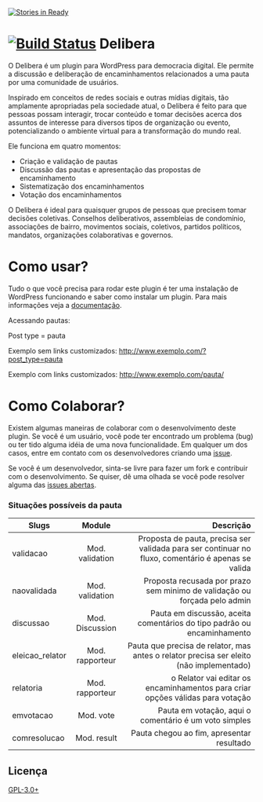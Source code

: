 [![Stories in Ready](https://badge.waffle.io/redelivre/delibera.png?label=ready&title=Ready)](https://waffle.io/redelivre/delibera)

[![Build Status](http://jenkins.beta.redelivre.org.br:8081/buildStatus/icon?job=Beta%20Delibera)](https://github.com/redelivre/delibera)
Delibera
========

O Delibera é um plugin para WordPress para democracia digital. Ele permite a discussão e deliberação de encaminhamentos relacionados a uma pauta por uma comunidade de usuários.

Inspirado em conceitos de redes sociais e outras mídias digitais, tão amplamente apropriadas pela sociedade atual, o Delibera é feito para que pessoas possam interagir, trocar conteúdo e tomar decisões acerca dos assuntos de interesse para diversos tipos de organização ou evento, potencializando o ambiente virtual para a transformação do mundo real.

Ele funciona em quatro momentos:

* Criação e validação de pautas
* Discussão das pautas e apresentação das propostas de encaminhamento
* Sistematização dos encaminhamentos
* Votação dos encaminhamentos

O Delibera é ideal para quaisquer grupos de pessoas que precisem tomar decisões coletivas. Conselhos deliberativos, assembleias de condomínio, associações de bairro, movimentos sociais, coletivos, partidos políticos, mandatos, organizações colaborativas e governos.

Como usar?
==========

Tudo o que você precisa para rodar este plugin é ter uma instalação de WordPress funcionando e saber como instalar um plugin. Para mais informações veja a [documentação](https://github.com/redelivre/delibera/wiki/Home).

Acessando pautas:

Post type = pauta

Exemplo sem links customizados:
http://www.exemplo.com/?post_type=pauta

Exemplo com links customizados:
http://www.exemplo.com/pauta/

Como Colaborar?
===============

Existem algumas maneiras de colaborar com o desenvolvimento deste plugin. Se você é um usuário, você pode ter encontrado um problema (bug) ou ter tido alguma idéia de uma nova funcionalidade. Em qualquer um dos casos, entre em contato com os desenvolvedores criando uma [issue](https://github.com/redelivre/delibera/issues).

Se você é um desenvolvedor, sinta-se livre para fazer um fork e contribuir com o desenvolvimento. Se quiser, dê uma olhada se você pode resolver alguma das [issues abertas](https://github.com/redelivre/delibera/issues).


### Situações possíveis da pauta

| Slugs           | Module          | Descrição  |
| --------------- |:---------------:| -----:|
| validacao       | Mod. validation | Proposta de pauta, precisa ser validada para ser continuar no fluxo, comentário é apenas se valida |
| naovalidada     | Mod. validation | Proposta recusada por prazo sem minimo de validação ou forçada pelo admin |
| discussao       | Mod. Discussion | Pauta em discussão, aceita comentários do tipo padrão ou encaminhamento    |
| eleicao_relator | Mod. rapporteur | Pauta que precisa de relator, mas antes o relator precisa ser eleito (não implementado)   |
| relatoria       | Mod. rapporteur | o Relator vai editar os encaminhamentos para criar opções válidas para votação   |
| emvotacao       | Mod. vote       |  Pauta em votação, aqui o comentário é um voto simples  |
| comresolucao    | Mod. result     |  Pauta chegou ao fim, apresentar resultado  |

## Licença

[GPL-3.0+](LICENSE.txt)
